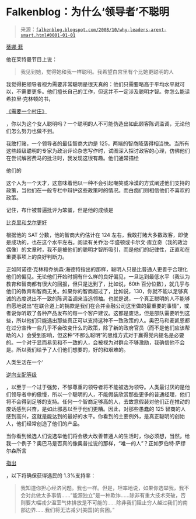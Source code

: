 <!--yml

分类：未分类

日期：2024 年 05 月 12 日 22:52:29

-->

# Falkenblog：为什么‘领导者’不聪明

> 来源：[`falkenblog.blogspot.com/2008/10/why-leaders-arent-smart.html#0001-01-01`](http://falkenblog.blogspot.com/2008/10/why-leaders-arent-smart.html#0001-01-01)

[蒂娜·菲](http://www.tmz.com/2008/10/18/fey-talks-palin-on-letterman-you-betcha/)

他在莱特曼节目上说：

> 我见到她，觉得她和我一样聪明。我希望白宫里有个比她更聪明的人

我觉得把领导者视为需要非常聪明是很天真的：他们只需要略高于平均水平就可以，不需要更多。他们擅长自己的工作，但这并不一定涉及聪明才智。你怎么能读希拉里·克林顿的书，

[《需要一个村庄》](http://www.prospect-magazine.co.uk/article_details.php?id=4856)

，你以为这个女人聪明吗？一个聪明的人不可能伪造出如此顾客陈词滥调，无论他们怎么努力也做不到。

我敢打赌，一个领导者的最佳智商大约是 125，两端的智商降落得相当快。当所有这些超级聪明的专家为政治评论杂志写作时，试图深入探讨政客的心理，仿佛他们在尝试解密费马的批注时，我发现这很有趣。他们通常描绘

他们的

这个人为一个天才，这意味着他以一种不会引起嘲笑或冷漠的方式阐述他们支持的政策，当他们在一般专栏中辩护这些政策时的情况。而白痴们则相信他们不喜欢的政策。

记住，布什被普遍批评为笨蛋，但是他的成绩是

[比克里和戈尔更好](http://www.vdare.com/Sailer/kerry_iq_lower.htm)

根据他的 SAT 分数，他的智商大约估计在 124 左右，我敢打赌大多数政客，即使是成功的，也在这个水平左右。阅读有关乔治·华盛顿或卡尔文·库立奇（我的政治偶像）的文章时，我不是被他们的聪明才智所吸引，而是他们的纪律性，正直和在重要事项上的良好判断力。

正如阿诺德·克林和乔纳森·海德特指出的那样，聪明人只是比普通人更善于合理化他们的偏见。无论他们开始时拥有什么样的良好偏见，一旦达到最低水平（我认为教育和智商都有很大的回报，但只是达到了，比如说，60th 百分位数），就几乎与他们的教育和智商无关。如果你的智商超过了，比如说，130，你就不能以足够真诚的态度说出不一致的陈词滥调来当选领袖。也就是说，一个真正聪明的人不能够自愿地说出“在联合道上的捐款是我们在合并金融公司这里做的最重要的事情”，或者说你听取了各种产品发布的每一个客户建议。这都是废话，但是部队需要听到这些，所以他们只能选出那些真正可以支持这种不一致政策的人。奥巴马和麦凯恩都在过分宣传一些几乎不会改变什么的政策，除了新的政府官员（而不是他们应该帮助的人）会受到影响，但这种“不那么聪明”的思维方式对于赢得党内提名是必要的。一个对于显而易见和不一致的人，会被视为对群众不够激励，我确信他不会是。所以我们给予了人们他们想要的，好的和艰难的。

人类生活在一个‘

[逆向支配等级](http://falkenblog.blogspot.com/2008/06/reverse-dominance-hierarchies.html?showComment=1214249880000)

，以至于一个过于强势，不够尊重的领导者将不能被选为领导。人类最讨厌的是他们领导者中的傲慢，所以一个聪明的人，不能假装欣赏那些更多的普通经理，他们将不会得到足够的支持。任何一个智商足够高的人，去故意假装对他们正在推动的废话感到兴奋，是如此邪恶以至于他们更糟。因此，对那些愚蠢的 125 智商的人感到高兴，这就是能达到的最好的水平。你看到的主要例外，是真正聪明的创始人，他们经常创造了他们的产品。

当你看到候选人们说选举他们将会极大改善普通人的生活时，你必须想，当然，给我一个例子？奥巴马是否真的像奥普拉说的那样，“唯一的人”？正如罗伯特·萨缪尔森所言

[指出](http://www.washingtonpost.com/wp-dyn/content/article/2008/05/13/AR2008051302304.html)

，以下将确保获得选民的 1.3%支持率：

> 我知道你担心经济问题。我也一样。但是，坦率地说，如果你选举我，我不会对此做太多事情……“能源独立”是一种欺诈……除非有重大技术突破，否则要大幅减少温室气体排放是不可能的……除非我们阻止穷人越过我们的南部边界……我们将无法减少[美国]的贫困。”
